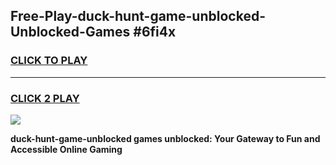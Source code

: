 
## Free-Play-duck-hunt-game-unblocked-Unblocked-Games #6fi4x
<h3>
<a href="https://news.freeplayer.one?title=duck-hunt-game-unblocked&ref=8M">CLICK TO PLAY</a></h3>
<hr>

<h3>
<a href="https://news.freeplayer.one?title=duck-hunt-game-unblocked&ref=8M">CLICK 2 PLAY</a>
  
</h3>

<a href="https://news.freeplayer.one?title=duck-hunt-game-unblocked&ref=8M"><img src="https://clearcache.store/games.png"></a>


**duck-hunt-game-unblocked games unblocked: Your Gateway to Fun and Accessible Online Gaming**
